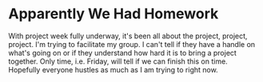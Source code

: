 # Apparently We Had Homework

With project week fully underway, it's been all about the project, project, project. I'm trying to facilitate my group. I can't tell if they have a handle on what's going on or if they understand how hard it is to bring a project together. Only time, i.e. Friday, will tell if we can finish this on time. Hopefully everyone hustles as much as I am trying to right now.
